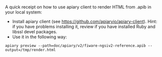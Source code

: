 A quick receipt on how to use apiary client to render HTML from .apib in your local system:

* Install apiary client (see https://github.com/apiaryio/apiary-client). Hint: if you have problems installing it,
  review if you have installed Ruby and libssl devel packages.
* Use it in the following way:

```
apiary preview --path=doc/apiary/v2/fiware-ngsiv2-reference.apib --output=/tmp/render.html
```
